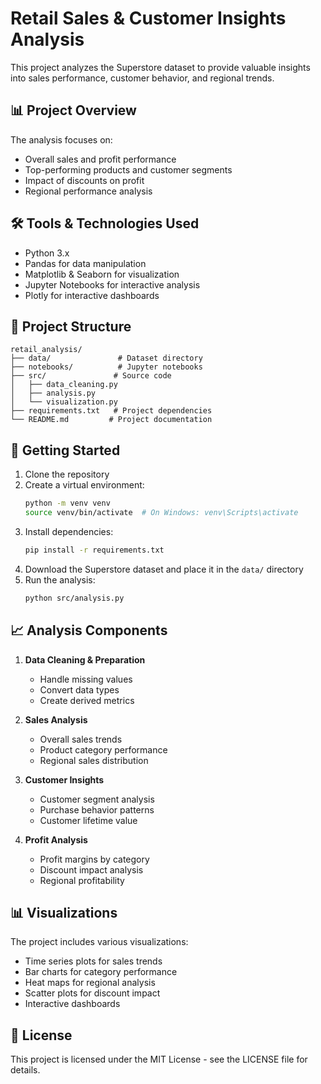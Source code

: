 # Retail Sales & Customer Insights Analysis

This project analyzes the Superstore dataset to provide valuable insights into sales performance, customer behavior, and regional trends.

## 📊 Project Overview

The analysis focuses on:
- Overall sales and profit performance
- Top-performing products and customer segments
- Impact of discounts on profit
- Regional performance analysis

## 🛠️ Tools & Technologies Used
- Python 3.x
- Pandas for data manipulation
- Matplotlib & Seaborn for visualization
- Jupyter Notebooks for interactive analysis
- Plotly for interactive dashboards

## 📁 Project Structure
```
retail_analysis/
├── data/               # Dataset directory
├── notebooks/          # Jupyter notebooks
├── src/               # Source code
│   ├── data_cleaning.py
│   ├── analysis.py
│   └── visualization.py
├── requirements.txt   # Project dependencies
└── README.md         # Project documentation
```

## 🚀 Getting Started

1. Clone the repository
2. Create a virtual environment:
   ```bash
   python -m venv venv
   source venv/bin/activate  # On Windows: venv\Scripts\activate
   ```
3. Install dependencies:
   ```bash
   pip install -r requirements.txt
   ```
4. Download the Superstore dataset and place it in the `data/` directory
5. Run the analysis:
   ```bash
   python src/analysis.py
   ```

## 📈 Analysis Components

1. **Data Cleaning & Preparation**
   - Handle missing values
   - Convert data types
   - Create derived metrics

2. **Sales Analysis**
   - Overall sales trends
   - Product category performance
   - Regional sales distribution

3. **Customer Insights**
   - Customer segment analysis
   - Purchase behavior patterns
   - Customer lifetime value

4. **Profit Analysis**
   - Profit margins by category
   - Discount impact analysis
   - Regional profitability

## 📊 Visualizations

The project includes various visualizations:
- Time series plots for sales trends
- Bar charts for category performance
- Heat maps for regional analysis
- Scatter plots for discount impact
- Interactive dashboards

## 📝 License

This project is licensed under the MIT License - see the LICENSE file for details. 